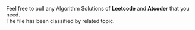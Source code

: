 Feel free to pull any Algorithm Solutions of **Leetcode** and **Atcoder** that you need.
</br>
The file has been classified by related topic.
</br>
